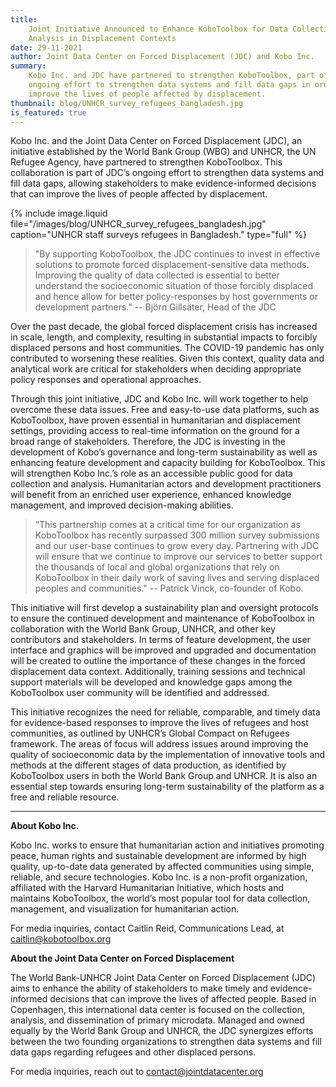 ```yaml
---
title:
    Joint Initiative Announced to Enhance KoboToolbox for Data Collection and
    Analysis in Displacement Contexts
date: 29-11-2021
author: Joint Data Center on Forced Displacement (JDC) and Kobo Inc.
summary:
    Kobo Inc. and JDC have partnered to strengthen KoboToolbox, part of JDC’s
    ongoing effort to strengthen data systems and fill data gaps in order to
    improve the lives of people affected by displacement.
thumbnail: blog/UNHCR_survey_refugees_bangladesh.jpg
is_featured: true
---
```


Kobo Inc. and the Joint Data Center on Forced Displacement (JDC), an initiative
established by the World Bank Group (WBG) and UNHCR, the UN Refugee Agency, have
partnered to strengthen KoboToolbox. This collaboration is part of JDC’s ongoing
effort to strengthen data systems and fill data gaps, allowing stakeholders to
make evidence-informed decisions that can improve the lives of people affected
by displacement.

{% include image.liquid file="/images/blog/UNHCR_survey_refugees_bangladesh.jpg" caption="UNHCR staff surveys refugees in Bangladesh." type="full" %}

> "By supporting KoboToolbox, the JDC continues to invest in effective solutions
> to promote forced displacement-sensitive data methods. Improving the quality
> of data collected is essential to better understand the socioeconomic
> situation of those forcibly displaced and hence allow for better
> policy-responses by host governments or development partners." -- Björn
> Gillsäter, Head of the JDC

Over the past decade, the global forced displacement crisis has increased in
scale, length, and complexity, resulting in substantial impacts to forcibly
displaced persons and host communities. The COVID-19 pandemic has only
contributed to worsening these realities. Given this context, quality data and
analytical work are critical for stakeholders when deciding appropriate policy
responses and operational approaches.

Through this joint initiative, JDC and Kobo Inc. will work together to help
overcome these data issues. Free and easy-to-use data platforms, such as
KoboToolbox, have proven essential in humanitarian and displacement settings,
providing access to real-time information on the ground for a broad range of
stakeholders. Therefore, the JDC is investing in the development of Kobo’s
governance and long-term sustainability as well as enhancing feature development
and capacity building for KoboToolbox. This will strengthen Kobo Inc.’s role as
an accessible public good for data collection and analysis. Humanitarian actors
and development practitioners will benefit from an enriched user experience,
enhanced knowledge management, and improved decision-making abilities.

> “This partnership comes at a critical time for our organization as KoboToolbox
> has recently surpassed 300 million survey submissions and our user-base
> continues to grow every day. Partnering with JDC will ensure that we continue
> to improve our services to better support the thousands of local and global
> organizations that rely on KoboToolbox in their daily work of saving lives and
> serving displaced peoples and communities." -- Patrick Vinck, co-founder of
> Kobo.

This initiative will first develop a sustainability plan and oversight protocols
to ensure the continued development and maintenance of KoboToolbox in
collaboration with the World Bank Group, UNHCR, and other key contributors and
stakeholders. In terms of feature development, the user interface and graphics
will be improved and upgraded and documentation will be created to outline the
importance of these changes in the forced displacement data context.
Additionally, training sessions and technical support materials will be
developed and knowledge gaps among the KoboToolbox user community will be
identified and addressed.

This initiative recognizes the need for reliable, comparable, and timely data
for evidence-based responses to improve the lives of refugees and host
communities, as outlined by UNHCR’s Global Compact on Refugees framework. The
areas of focus will address issues around improving the quality of socioeconomic
data by the implementation of innovative tools and methods at the different
stages of data production, as identified by KoboToolbox users in both the World
Bank Group and UNHCR. It is also an essential step towards ensuring long-term
sustainability of the platform as a free and reliable resource.

---

**About Kobo Inc.**

Kobo Inc. works to ensure that humanitarian action and initiatives promoting
peace, human rights and sustainable development are informed by high quality,
up-to-date data generated by affected communities using simple, reliable, and
secure technologies. Kobo Inc. is a non-profit organization, affiliated with the
Harvard Humanitarian Initiative, which hosts and maintains KoboToolbox, the
world’s most popular tool for data collection, management, and visualization for
humanitarian action.

For media inquiries, contact Caitlin Reid, Communications Lead, at
[caitlin@kobotoolbox.org](mailto:caitlin@kobotoolbox.org)

**About the Joint Data Center on Forced Displacement**

The World Bank-UNHCR Joint Data Center on Forced Displacement (JDC) aims to
enhance the ability of stakeholders to make timely and evidence-informed
decisions that can improve the lives of affected people. Based in Copenhagen,
this international data center is focused on the collection, analysis, and
dissemination of primary microdata. Managed and owned equally by the World Bank
Group and UNHCR, the JDC synergizes efforts between the two founding
organizations to strengthen data systems and fill data gaps regarding refugees
and other displaced persons.

For media inquiries, reach out to
[contact@jointdatacenter.org](mailto:contact@jointdatacenter.org)
